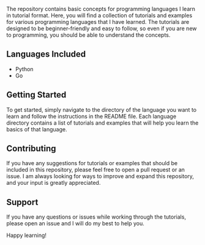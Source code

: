 The repository contains basic concepts for programming languages I learn in tutorial format. Here, you will find a collection of tutorials and examples for various programming languages that I have learned. The tutorials are designed to be beginner-friendly and easy to follow, so even if you are new to programming, you should be able to understand the concepts.

## Languages Included
- Python
- Go

## Getting Started
To get started, simply navigate to the directory of the language you want to learn and follow the instructions in the README file. Each language directory contains a list of tutorials and examples that will help you learn the basics of that language.

## Contributing
If you have any suggestions for tutorials or examples that should be included in this repository, please feel free to open a pull request or an issue. I am always looking for ways to improve and expand this repository, and your input is greatly appreciated.

## Support
If you have any questions or issues while working through the tutorials, please open an issue and I will do my best to help you.

Happy learning!
